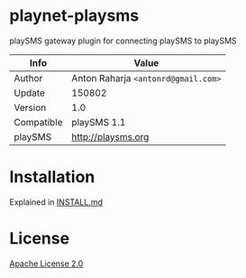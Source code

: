 # playnet-playsms

playSMS gateway plugin for connecting playSMS to playSMS

Info       | Value
---------- | ---------------------------------
Author     | Anton Raharja `<antonrd@gmail.com>`
Update     | 150802
Version    | 1.0
Compatible | playSMS 1.1
playSMS    | http://playsms.org

# Installation

Explained in [INSTALL.md](INSTALL.md)

# License

[Apache License 2.0](LICENSE)
